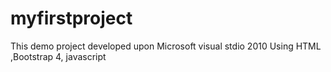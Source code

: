  # myfirstproject
This demo project developed upon Microsoft visual stdio 2010
Using HTML ,Bootstrap 4, javascript
